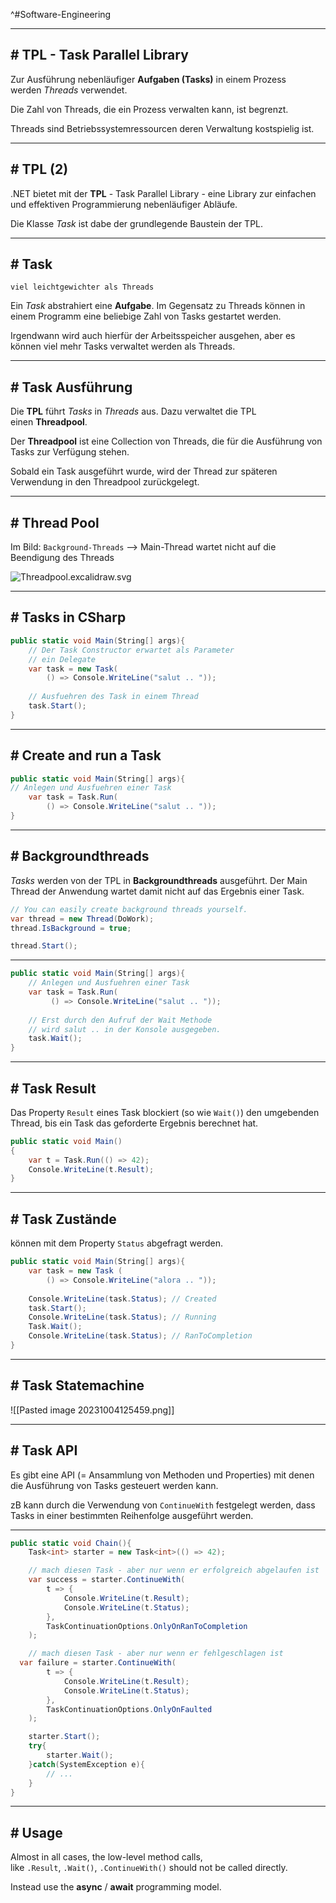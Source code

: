 ^#Software-Engineering 

---
## # TPL - Task Parallel Library

Zur Ausführung nebenläufiger **Aufgaben (Tasks)** in einem Prozess werden _Threads_ verwendet.

Die Zahl von Threads, die ein Prozess verwalten kann, ist begrenzt.

Threads sind Betriebssystemressourcen deren Verwaltung kostspielig ist.

---
## # TPL (2)

.NET bietet mit der **TPL** - Task Parallel Library - eine Library zur einfachen und effektiven Programmierung nebenläufiger Abläufe.

Die Klasse _Task_ ist dabe der grundlegende Baustein der TPL.

---
## # Task

`viel leichtgewichter als Threads`

Ein _Task_ abstrahiert eine **Aufgabe**. Im Gegensatz zu Threads können in einem Programm eine beliebige Zahl von Tasks gestartet werden.

Irgendwann wird auch hierfür der Arbeitsspeicher ausgehen, aber es können viel mehr Tasks verwaltet werden als Threads.

---
## # Task Ausführung

Die **TPL** führt _Tasks_ in _Threads_ aus. Dazu verwaltet die TPL einen **Threadpool**.

Der **Threadpool** ist eine Collection von Threads, die für die Ausführung von Tasks zur Verfügung stehen.

Sobald ein Task ausgeführt wurde, wird der Thread zur späteren Verwendung in den Threadpool zurückgelegt.

---
## # Thread Pool

Im Bild: `Background-Threads` --> Main-Thread wartet nicht auf die Beendigung des Threads

![Threadpool.excalidraw.svg](https://deep-thought.norwin.at/tech-kb/parallel/assets/Threadpool.excalidraw.svg)

---
## # Tasks in CSharp

```csharp
public static void Main(String[] args){
	// Der Task Constructor erwartet als Parameter
	// ein Delegate    
	var task = new Task(
		() => Console.WriteLine("salut .. "));
	
	// Ausfuehren des Task in einem Thread
	task.Start();
}
```

---
## # Create and run a Task

```csharp
public static void Main(String[] args){
// Anlegen und Ausfuehren einer Task    
	var task = Task.Run(
		() => Console.WriteLine("salut .. "));
}
```

---
## # Backgroundthreads

_Tasks_ werden von der TPL in **Backgroundthreads** ausgeführt. Der Main Thread der Anwendung wartet damit nicht auf das Ergebnis einer Task.

```csharp
// You can easily create background threads yourself.
var thread = new Thread(DoWork);
thread.IsBackground = true;

thread.Start();
```

---

```csharp
public static void Main(String[] args){
	// Anlegen und Ausfuehren einer Task    
	var task = Task.Run(
		 () => Console.WriteLine("salut .. "));
	
	// Erst durch den Aufruf der Wait Methode
	// wird salut .. in der Konsole ausgegeben.    
	task.Wait();
}
```

---
## # Task Result

Das Property `Result` eines Task blockiert (so wie `Wait()`) den umgebenden Thread, bis ein Task das geforderte Ergebnis berechnet hat.

```csharp
public static void Main()
{
	var t = Task.Run(() => 42);
	Console.WriteLine(t.Result);
}
```

---
## # Task Zustände

können mit dem Property `Status` abgefragt werden.

```csharp
public static void Main(String[] args){
	var task = new Task (
		() => Console.WriteLine("alora .. "));
	
	Console.WriteLine(task.Status); // Created
	task.Start();
	Console.WriteLine(task.Status); // Running
	Task.Wait();
	Console.WriteLine(task.Status); // RanToCompletion
}
```

---
## # Task Statemachine

![[Pasted image 20231004125459.png]]

---
## # Task API

Es gibt eine API (= Ansammlung von Methoden und Properties) mit denen die Ausführung von Tasks gesteuert werden kann.

zB kann durch die Verwendung von `ContinueWith` festgelegt werden, dass Tasks in einer bestimmten Reihenfolge ausgeführt werden.

---

```csharp
public static void Chain(){
	Task<int> starter = new Task<int>(() => 42);

	// mach diesen Task - aber nur wenn er erfolgreich abgelaufen ist
	var success = starter.ContinueWith(
		t => {
			Console.WriteLine(t.Result);
			Console.WriteLine(t.Status);
		},
		TaskContinuationOptions.OnlyOnRanToCompletion
	);

	// mach diesen Task - aber nur wenn er fehlgeschlagen ist
  var failure = starter.ContinueWith(
		t => {
			Console.WriteLine(t.Result);
			Console.WriteLine(t.Status);
		},
		TaskContinuationOptions.OnlyOnFaulted
	);

	starter.Start();
	try{
		starter.Wait();
	}catch(SystemException e){
		// ...
	}
}
```

---
## # Usage

Almost in all cases, the low-level method calls, like `.Result`, `.Wait()`, `.ContinueWith()` should not be called directly.

Instead use the **async** / **await** programming model.

